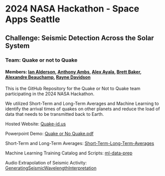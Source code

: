 # 2024 NASA Hackathon - Space Apps Seattle

## Challenge: Seismic Detection Across the Solar System
### Team: Quake or not to Quake
#### Members: [Ian Alderson](https://github.com/CodingWithIanAlderson), [Anthony Ambs](https://github.com/AnthonyAmbs), [Alex Ayala](https://github.com/alexayalamcs), [Brett Baker](https://github.com/nbgardener), [Alexandre Beauchamp](https://github.com/princemallow), [Rayne Davidson](https://github.com/raynedavidson)

This is the GitHub Repository for the Quake or Not to Quake team participating in the 2024 NASA Hackathon.

We utilized Short-Term and Long-Term Averages and Machine Learning to identify the arrival times of quakes on other planets and reduce the load of data that needs to be transmitted back to Earth.

Hosted Website: [Quake-id.us](http://quake-id.us/)

Powerpoint Demo: [Quake or No Quake.pdf](https://github.com/nbgardener/QuakeOrNoQuake/blob/main/Quake%20or%20No%20Quake.pdf)

Short-Term and Long-Term Averages: [Short-Term-Long-Term-Averages](https://github.com/nbgardener/QuakeOrNoQuake/blob/main/Short-Term-Long-Term-Averages.ipynb)

Machine Learning Training Catalog and Scripts: [ml-data-prep](https://github.com/nbgardener/QuakeOrNoQuake/tree/main/ml_data_prep)

Audio Extrapolation of Seismic Activity: [GeneratingSeismicWavelengthInterpretation](https://github.com/nbgardener/QuakeOrNoQuake/tree/main/GeneratingSeismicWavelengthInterpretation)


